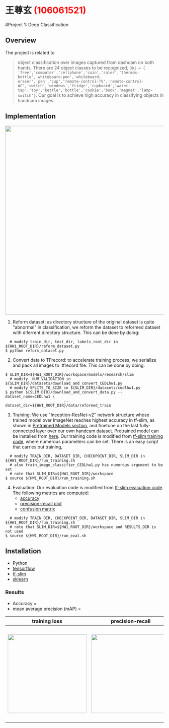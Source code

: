 # 王尊玄 <span style="color:red">(106061521)</span>

#Project 1: Deep Classification

## Overview
The project is related to 
> object classification over images captured from dashcam on both hands. There are 24 object classes to be recognized,
```Obj = { 'free','computer','cellphone','coin','ruler','thermos-bottle','whiteboard-pen','whiteboard-eraser','pen','cup','remote-control-TV','remote-control-AC','switch','windows','fridge','cupboard','water-tap','toy','kettle','bottle','cookie','book','magnet','lamp-switch'}```. Our goal is to achieve high accuracy in classifying objects in handcam images.


## Implementation
<center>
<img src="https://1.bp.blogspot.com/-O7AznVGY9js/V8cV_wKKsMI/AAAAAAAABKQ/maO7n2w3dT4Pkcmk7wgGqiSX5FUW2sfZgCLcB/s1600/image00.png" width="600"/>
</center>

1. Reform dataset: as directory structure of the original dataset is quite "abnormal" in classification, we reform the dataset to reformed dataset with diferrent directory structure. This can be done by doing:
```
  # modify train_dir, test_dir, labels_root_dir in ${HW1_ROOT_DIR}/reform_dataset.py
$ python reform_dataset.py
```
2. Convert data to TFrecord: to accelerate training process, we serialize and pack all images to .tfrecord file. This can be done by doing:
```
$ SLIM_DIR=${HW1_ROOT_DIR}/workspace/models/research/slim
  # modify _NUM_VALIDATION in ${SLIM_DIR}/datasets/download_and_convert_CEDLhw1.py
  # modify SPLITS_TO_SIZE in ${SLIM_DIR}/datasets/cedlhw1.py
$ python ${SLIM_DIR}/download_and_convert_data.py --dataset_name=CEDLhw1 \
						  --dataset_dir=${HW1_ROOT_DIR}/data/reformed_train
```
3. Training: We use "Inception-ResNet-v2" network structure whose trained model over ImageNet reaches highest accuracy in tf-slim, as shown in [Pretrained Models section](https://github.com/tensorflow/models/tree/master/research/slim), and finetune on the last fully-connected layer over our own handcam dataset. Pretrained model can be installed from [here](http://download.tensorflow.org/models/inception_resnet_v2_2016_08_30.tar.gz). Our training code is modified from [tf-slim training code](https://github.com/tensorflow/models/blob/master/research/slim/train_image_classifier.py), where numerous parameters can be set. There is an easy script that carries out training,
```
  # modify TRAIN_DIR, DATASET_DIR, CHECKPOINT_DIR, SLIM_DIR in ${HW1_ROOT_DIR}/run_training.sh
  # also train_image_classifier_CEDLhw1.py has numerous argument to be set
  # note that SLIM_DIR=${HW1_ROOT_DIR}/workspace
$ source ${HW1_ROOT_DIR}/run_training.sh
```
4. Evaluation: Our evaluation code is modified from [tf-slim evaluation code](https://github.com/tensorflow/models/blob/master/research/slim/eval_image_classifier.py). The following metrics are computed:
	* [accuracy](http://scikit-learn.org/stable/modules/generated/sklearn.metrics.accuracy_score.html)
	* [precision-recall plot](http://scikit-learn.org/stable/auto_examples/model_selection/plot_precision_recall.html)
	* [confusion matrix](http://scikit-learn.org/stable/auto_examples/model_selection/plot_confusion_matrix.html)
```
  # modify TRAIN_DIR, CHECKPOINT_DIR, DATASET_DIR, SLIM_DIR in ${HW1_ROOT_DIR}/run_training.sh
  # note that SLIM_DIR=${HW1_ROOT_DIR}/workspace and RESULTS_DIR is not used
$ source ${HW1_ROOT_DIR}/run_eval.sh
```

## Installation
* Python
* [tensorflow](https://github.com/tensorflow/tensorflow)
* [tf-slim](https://github.com/tensorflow/models/tree/master/research/slim)
* [sklearn](http://scikit-learn.org/stable/)

### Results

* Accuracy = 
* mean average precision (mAP) = 

|training loss|precision-recall|confusion matrix|
|:---:|:---:|:---:|
|<img src="./index_files/training_loss.jpg" width="250"/>|<img src="./precision_recall.jpg" width="250"/>|<img src="confusion_matrix.jpg" width="300"/>|
